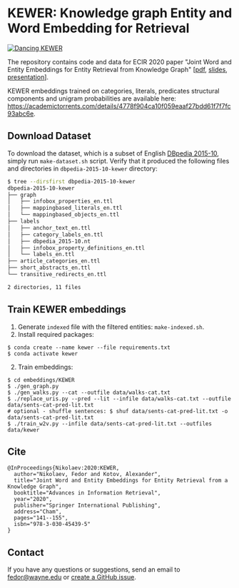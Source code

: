 # KEWER: Knowledge graph Entity and Word Embedding for Retrieval

[![Dancing KEWER](https://i.imgur.com/H57MiBZ.png)](https://youtu.be/AGvGldtbJSU)

The repository contains code and data for ECIR 2020 paper "Joint Word and Entity Embeddings for Entity Retrieval from Knowledge Graph" \[[pdf](https://link.springer.com/content/pdf/10.1007%2F978-3-030-45439-5_10.pdf), [slides](https://www.slideshare.net/FedorNikolaev/joint-word-and-entity-embeddings-for-entity-retrieval-from-knowledge-graph), [presentation](https://youtu.be/TK4F0GjLKRc?t=26769)\].

KEWER embeddings trained on categories, literals, predicates structural components and unigram probabilities are available here: https://academictorrents.com/details/4778f904ca10f059eaaf27bdd61f7f7fc93abc6e.

## Download Dataset

To download the dataset, which is a subset of English [DBpedia 2015-10](https://wiki.dbpedia.org/dbpedia-dataset-version-2015-10), simply run `make-dataset.sh` script.
Verify that it produced the following files and directories in `dbpedia-2015-10-kewer` directory:

```bash
$ tree --dirsfirst dbpedia-2015-10-kewer
dbpedia-2015-10-kewer
├── graph
│   ├── infobox_properties_en.ttl
│   ├── mappingbased_literals_en.ttl
│   └── mappingbased_objects_en.ttl
├── labels
│   ├── anchor_text_en.ttl
│   ├── category_labels_en.ttl
│   ├── dbpedia_2015-10.nt
│   ├── infobox_property_definitions_en.ttl
│   └── labels_en.ttl
├── article_categories_en.ttl
├── short_abstracts_en.ttl
└── transitive_redirects_en.ttl

2 directories, 11 files
```

## Train KEWER embeddings

1. Generate `indexed` file with the filtered entities: `make-indexed.sh`.
2. Install required packages:
```shell script
$ conda create --name kewer --file requirements.txt
$ conda activate kewer
```
2. Train embeddings:
```shell script
$ cd embeddings/KEWER
$ ./gen_graph.py
$ ./gen_walks.py --cat --outfile data/walks-cat.txt
$ ./replace_uris.py --pred --lit --infile data/walks-cat.txt --outfile data/sents-cat-pred-lit.txt
# optional - shuffle sentences: $ shuf data/sents-cat-pred-lit.txt -o data/sents-cat-pred-lit.txt
$ ./train_w2v.py --infile data/sents-cat-pred-lit.txt --outfiles data/kewer
```

## Cite

```
@InProceedings{Nikolaev:2020:KEWER,
  author="Nikolaev, Fedor and Kotov, Alexander",
  title="Joint Word and Entity Embeddings for Entity Retrieval from a Knowledge Graph",
  booktitle="Advances in Information Retrieval",
  year="2020",
  publisher="Springer International Publishing",
  address="Cham",
  pages="141--155",
  isbn="978-3-030-45439-5"
}
```

## Contact

If you have any questions or suggestions, send an email to fedor@wayne.edu or [create a GitHub issue](https://github.com/teanalab/kewer/issues/new).

